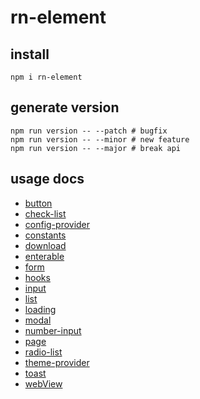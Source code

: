 # rn-element

## install
```shell
npm i rn-element
```

## generate version
```shell
npm run version -- --patch # bugfix
npm run version -- --minor # new feature
npm run version -- --major # break api
```

## usage docs
- [button](https://github.com/HuiWang111/rn-element/blob/main/docs/button.md)
- [check-list](https://github.com/HuiWang111/rn-element/blob/main/docs/check-list.md)
- [config-provider](https://github.com/HuiWang111/rn-element/blob/main/docs/config-provider.md)
- [constants](https://github.com/HuiWang111/rn-element/blob/main/docs/constants.md)
- [download](https://github.com/HuiWang111/rn-element/blob/main/docs/download.md)
- [enterable](https://github.com/HuiWang111/rn-element/blob/main/docs/enterable.md)
- [form](https://github.com/HuiWang111/rn-element/blob/main/docs/form.md)
- [hooks](https://github.com/HuiWang111/rn-element/blob/main/docs/hooks.md)
- [input](https://github.com/HuiWang111/rn-element/blob/main/docs/input.md)
- [list](https://github.com/HuiWang111/rn-element/blob/main/docs/list.md)
- [loading](https://github.com/HuiWang111/rn-element/blob/main/docs/loading.md)
- [modal](https://github.com/HuiWang111/rn-element/blob/main/docs/modal.md)
- [number-input](https://github.com/HuiWang111/rn-element/blob/main/docs/number-input.md)
- [page](https://github.com/HuiWang111/rn-element/blob/main/docs/page.md)
- [radio-list](https://github.com/HuiWang111/rn-element/blob/main/docs/radio-list.md)
- [theme-provider](https://github.com/HuiWang111/rn-element/blob/main/docs/theme-provider.md)
- [toast](https://github.com/HuiWang111/rn-element/blob/main/docs/toast.md)
- [webView](https://github.com/HuiWang111/rn-element/blob/main/docs/webView.md)
